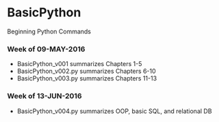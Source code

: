 # BasicPython
Beginning Python Commands
  
### Week of 09-MAY-2016
* BasicPython_v001 summarizes Chapters 1-5
* BasicPython_v002.py summarizes Chapters 6-10
* BasicPython_v003.py summarizes Chapters 11-13

### Week of 13-JUN-2016
* BasicPython_v004.py summarizes OOP, basic SQL, and relational DB
